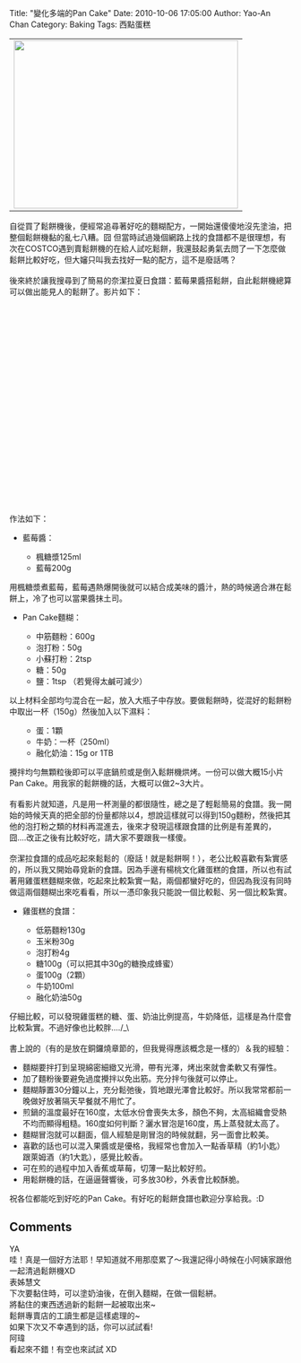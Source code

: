 Title: "變化多端的Pan Cake"
Date: 2010-10-06 17:05:00
Author: Yao-An Chan
Category: Baking
Tags: 西點蛋糕


<div class='post'>
<center><table style="width: auto;"><tbody><tr><td><a href="http://picasaweb.google.com/lh/photo/-VcktQ8vU5b_9XBvImzvdw?feat=embedwebsite"><img height="300" src="http://lh5.ggpht.com/_mvtDPM7iODU/TKwndrzWf7I/AAAAAAAAJAI/KyqjjvXpmFQ/s400/P1000866.jpg" width="400" /></a></td></tr></tbody></table></center>自從買了鬆餅機後，便經常追尋著好吃的麵糊配方，一開始還傻傻地沒先塗油，把整個鬆餅機黏的亂七八糟。囧 但當時試過幾個網路上找的食譜都不是很理想，有次在COSTCO遇到賣鬆餅機的在給人試吃鬆餅，我還鼓起勇氣去問了一下怎麼做鬆餅比較好吃，但大嬸只叫我去找好一點的配方，這不是廢話嗎？ <br /><br />後來終於讓我搜尋到了簡易的奈潔拉夏日食譜：藍莓果醬搭鬆餅，自此鬆餅機總算可以做出能見人的鬆餅了。影片如下：<br /><div class="separator" style="clear: both; text-align: center;"><object height="385" width="480"><param name="movie" value="http://www.youtube.com/v/Kzm9-KDnk74?fs=1&amp;hl=en_US"></param><param name="allowFullScreen" value="true"></param><param name="allowscriptaccess" value="always"></param><embed src="http://www.youtube.com/v/Kzm9-KDnk74?fs=1&amp;hl=en_US" type="application/x-shockwave-flash" allowscriptaccess="always" allowfullscreen="true" width="480" height="385"></embed></object></div>作法如下：<br /><ul><li>藍莓醬：</li></ul><ul><ul><li>楓糖漿125ml</li><li>藍莓200g</li></ul></ul>用楓糖漿煮藍莓，藍莓遇熱爆開後就可以結合成美味的醬汁，熱的時候適合淋在鬆餅上，冷了也可以當果醬抹土司。<br /><ul><li>Pan Cake麵糊：</li></ul><ul><ul><li>中筋麵粉：600g</li><li>泡打粉：50g</li><li>小蘇打粉：2tsp</li><li>糖：50g</li><li>鹽：1tsp （若覺得太鹹可減少）</li></ul></ul>以上材料全部均勻混合在一起，放入大瓶子中存放。要做鬆餅時，從混好的鬆餅粉中取出一杯（150g）然後加入以下濕料：<br /><ul><ul><li>蛋：1顆</li><li>牛奶：一杯（250ml）</li><li>融化奶油：15g or 1TB</li></ul></ul>攪拌均勻無顆粒後即可以平底鍋煎或是倒入鬆餅機烘烤。一份可以做大概15小片Pan Cake。用我家的鬆餅機的話，大概可以做2~3大片。<br /><br />有看影片就知道，凡是用一杯測量的都很隨性，總之是了輕鬆簡易的食譜。我一開始的時候天真的把全部的份量都除以4，想說這樣就可以得到150g麵粉，然後把其他的泡打粉之類的材料再混進去，後來才發現這樣跟食譜的比例是有差異的，囧....改正之後有比較好吃，請大家不要跟我一樣傻。<br /><br />奈潔拉食譜的成品吃起來鬆鬆的（廢話！就是鬆餅啊！），老公比較喜歡有紮實感的，所以我又開始尋覓新的食譜。因為手邊有楊桃文化雞蛋糕的食譜，所以也有試著用雞蛋糕麵糊來做，吃起來比較紮實一點，兩個都蠻好吃的，但因為我沒有同時做這兩個麵糊出來吃看看，所以一憑印象我只能說一個比較鬆、另一個比較紮實。<br /><ul><li>雞蛋糕的食譜：</li><ul><li>低筋麵粉130g</li><li>玉米粉30g</li><li>泡打粉4g</li><li>糖100g（可以把其中30g的糖換成蜂蜜）</li><li>蛋100g（2顆）</li><li>牛奶100ml</li><li>融化奶油50g</li></ul></ul>仔細比較，可以發現雞蛋糕的糖、蛋、奶油比例提高，牛奶降低，這樣是為什麼會比較紮實。不過好像也比較胖..../_\<br /><br />書上說的（有的是放在銅鑼燒章節的，但我覺得應該概念是一樣的）＆我的經驗：<br /><ul><li>麵糊要拌打到呈現綿密細緻又光滑，帶有光澤，烤出來就會柔軟又有彈性。</li><li>加了麵粉後要避免過度攪拌以免出筋。充分拌勻後就可以停止。</li><li>麵糊靜置30分鐘以上，充分鬆弛後，質地跟光澤會比較好。所以我常常都前一晚做好放著隔天早餐就不用忙了。</li><li>煎鍋的溫度最好在160度，太低水份會喪失太多，顏色不夠，太高組織會受熱不均而顯得粗糙。160度如何判斷？灑水冒泡是160度，馬上蒸發就太高了。</li><li>麵糊冒泡就可以翻面，個人經驗是剛冒泡的時候就翻，另一面會比較美。</li><li>喜歡的話也可以混入果醬或是優格，我經常也會加入一點香草精（約1小匙）跟萊姆酒（約1大匙），感覺比較香。</li><li>可在煎的過程中加入香蕉或草莓，切薄一點比較好煎。</li><li>用鬆餅機的話，在逼逼聲響後，可多放30秒，外表會比較酥脆。</li></ul>祝各位都能吃到好吃的Pan Cake。有好吃的鬆餅食譜也歡迎分享給我。:D</div>
<h2>Comments</h2>
<div class='comments'>
<div class='comment'>
<div class='author'>YA</div>
<div class='content'>
哇！真是一個好方法耶！早知道就不用那麼累了～我還記得小時候在小阿姨家跟他一起清過鬆餅機XD</div>
</div>
<div class='comment'>
<div class='author'>表姊慧文</div>
<div class='content'>
下次要黏住時，可以塗奶油後，在倒入麵糊，在做一個鬆絣。<br />將黏住的東西透過新的鬆餅一起被取出來~<br />鬆餅專賣店的工讀生都是這樣處理的~<br />如果下次又不幸遇到的話，你可以試試看!</div>
</div>
<div class='comment'>
<div class='author'>阿瑋</div>
<div class='content'>
看起來不錯！有空也來試試 XD</div>
</div>
</div>
